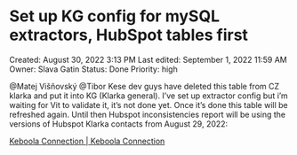 # Set up KG config for mySQL extractors, HubSpot tables first

Created: August 30, 2022 3:13 PM
Last edited: September 1, 2022 11:59 AM
Owner: Slava Gatin
Status: Done
Priority: high

@Matej Višňovský @Tibor Kese dev guys have deleted this table from CZ klarka and put it into KG (Klarka general). I’ve set up extractor config but i’m waiting for Vit to validate it, it’s not done yet. Once it’s done this table will be refreshed again. Until then Hubspot inconsistencies report will be using the versions of Hubspot Klarka contacts from August 29, 2022:

[Keboola Connection | Keboola Connection](https://connection.keboola.com/admin/projects/1828/storage/in.c-main/hubspot_contact_new)